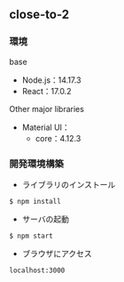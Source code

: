 ## close-to-2

### 環境
base
- Node.js：14.17.3
- React：17.0.2

Other major libraries
- Material UI：
  - core：4.12.3

### 開発環境構築
- ライブラリのインストール
```
$ npm install
```

- サーバの起動
```
$ npm start
```

- ブラウザにアクセス
```
localhost:3000
```
